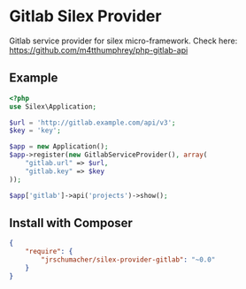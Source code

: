 Gitlab Silex Provider
================================

Gitlab service provider for silex micro-framework. Check here: https://github.com/m4tthumphrey/php-gitlab-api

## Example

``` php
<?php
use Silex\Application;

$url = 'http://gitlab.example.com/api/v3';
$key = 'key';

$app = new Application();
$app->register(new GitlabServiceProvider(), array(
    "gitlab.url" => $url,
    "gitlab.key" => $key
));

$app['gitlab']->api('projects')->show();
```

## Install with Composer

``` json
{
    "require": {
        "jrschumacher/silex-provider-gitlab": "~0.0"
    }
}
```
